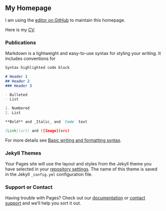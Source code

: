 ## My Homepage
  
I am using the [editor on GitHub](https://github.com/AlfredoJwang/hzhuang.github.io/edit/gh-pages/index.md) to maintain this homepage. 

Here is my [CV](https://drive.google.com/file/d/1X6H7R8zmcizPfe3fdEqiCz7x0PqJQlE6/view?usp=sharing). 

### Publications

Markdown is a lightweight and easy-to-use syntax for styling your writing. It includes conventions for

```markdown
Syntax highlighted code block

# Header 1
## Header 2
### Header 3

- Bulleted
- List

1. Numbered
2. List

**Bold** and _Italic_ and `Code` text

[Link](url) and ![Image](src)
```

For more details see [Basic writing and formatting syntax](https://docs.github.com/en/github/writing-on-github/getting-started-with-writing-and-formatting-on-github/basic-writing-and-formatting-syntax).

### Jekyll Themes

Your Pages site will use the layout and styles from the Jekyll theme you have selected in your [repository settings](https://github.com/AlfredoJwang/hzhuang.github.io/settings/pages). The name of this theme is saved in the Jekyll `_config.yml` configuration file.

### Support or Contact

Having trouble with Pages? Check out our [documentation](https://docs.github.com/categories/github-pages-basics/) or [contact support](https://support.github.com/contact) and we’ll help you sort it out.
